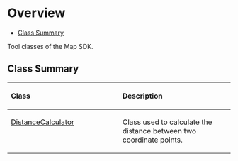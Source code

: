 # Overview<a name="EN-US_TOPIC_0000001099181240"></a>

-   [Class Summary](#section11559112715411)

Tool classes of the Map SDK.

## Class Summary<a name="section11559112715411"></a>

<a name="table049615095213"></a>
<table><thead align="left"><tr id="row54961203521"><th class="cellrowborder" valign="top" width="50%" id="mcps1.1.3.1.1"><p id="p1649610105211"><a name="p1649610105211"></a><a name="p1649610105211"></a>Class</p>
</th>
<th class="cellrowborder" valign="top" width="50%" id="mcps1.1.3.1.2"><p id="p1349660155213"><a name="p1349660155213"></a><a name="p1349660155213"></a>Description</p>
</th>
</tr>
</thead>
<tbody><tr id="row1649615014521"><td class="cellrowborder" valign="top" width="50%" headers="mcps1.1.3.1.1 "><p id="p464220223537"><a name="p464220223537"></a><a name="p464220223537"></a><a href="distancecalculator.md">DistanceCalculator</a></p>
</td>
<td class="cellrowborder" valign="top" width="50%" headers="mcps1.1.3.1.2 "><p id="p049714055210"><a name="p049714055210"></a><a name="p049714055210"></a>Class used to calculate the distance between two coordinate points.</p>
</td>
</tr>
</tbody>
</table>

